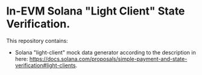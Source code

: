 # In-EVM Solana "Light Client" State Verification.

This repository contains:

* Solana "light-client" mock data generator according to the description in here: https://docs.solana.com/proposals/simple-payment-and-state-verification#light-clients.
